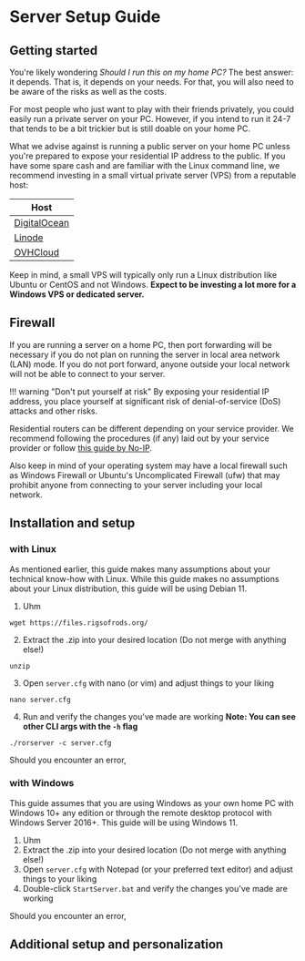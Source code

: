 # Server Setup Guide

## Getting started

You're likely wondering *Should I run this on my home PC?* The best answer: it depends. That is, it depends on your needs. For that, you will also need to be aware of the risks as well as the costs.

For most people who just want to play with their friends privately, you could easily run a private server on your PC. However, if you intend to run it 24-7 that tends to be a bit trickier but is still doable on your home PC. 

What we advise against is running a public server on your home PC unless you're prepared to expose your residential IP address to the public. If you have some spare cash and are familiar with the Linux command line, we recommend investing in a small virtual private server (VPS) from a reputable host:

| Host                                          |
| --------------------------------------------- |
| [DigitalOcean](https://www.digitalocean.com/) |
| [Linode](https://www.linode.com/)             |
| [OVHCloud](https://www.ovhcloud.com/)         |

Keep in mind, a small VPS will typically only run a Linux distribution like Ubuntu or CentOS and not Windows. **Expect to be investing a lot more for a Windows VPS or dedicated server.**

## Firewall

If you are running a server on a home PC, then port forwarding will be necessary if you do not plan on running the server in local area network (LAN) mode. If you do not port forward, anyone outside your local network will not be able to connect to your server.

!!! warning "Don't put yourself at risk"
    By exposing your residential IP address, you place yourself at significant risk of denial-of-service (DoS) attacks and other risks.

Residential routers can be different depending on your service provider. We recommend following the procedures (if any) laid out by your service provider or follow [this guide by No-IP](https://www.noip.com/support/knowledgebase/general-port-forwarding-guide/).

Also keep in mind of your operating system may have a local firewall such as Windows Firewall or Ubuntu's Uncomplicated Firewall (ufw) that may prohibit anyone from connecting to your server including your local network.

## Installation and setup

### with Linux

As mentioned earlier, this guide makes many assumptions about your technical know-how with Linux. While this guide makes no assumptions about your Linux distribution, this guide will be using Debian 11.

1. Uhm
```
wget https://files.rigsofrods.org/
```
2. Extract the .zip into your desired location (Do not merge with anything else!)
```
unzip
```
3. Open `server.cfg` with nano (or vim) and adjust things to your liking
```
nano server.cfg
```
4. Run and verify the changes you've made are working **Note: You can see other CLI args with the `-h` flag**
```
./rorserver -c server.cfg
```

Should you encounter an error,

### with Windows

This guide assumes that you are using Windows as your own home PC with Windows 10+ any edition or through the remote desktop protocol with Windows Server 2016+. This guide will be using Windows 11.

1. Uhm
2. Extract the .zip into your desired location (Do not merge with anything else!)
3. Open `server.cfg` with Notepad (or your preferred text editor) and adjust things to your liking
4. Double-click `StartServer.bat` and verify the changes you've made are working

Should you encounter an error,

## Additional setup and personalization